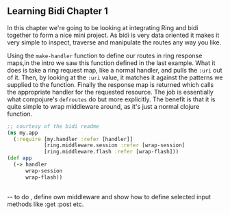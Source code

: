 ## Learning Bidi Chapter 1

In this chapter we're going to be looking at integrating Ring and bidi together to form a nice mini project. As bidi is 
very data oriented it makes it very simple to inspect, traverse and manipulate the routes any way you like. 

Using the `make-handler` function to define our routes in ring response maps,in the intro we saw this function defined in the last example. What it does is take a ring request map, like a normal handler, and pulls the `:uri` out of it. Then, by looking at the `:uri` value, it matches it against the patterns we supplied to the function. Finally the response map is returned which calls the appropriate handler for the requested resource. The job is essentially what compojure's `defroutes` do but more explicitly. The benefit is that it is quite simple to wrap middleware around, as it's just a normal clojure function.  

  ```Clojure
  ;; courtesy of the bidi readme
  (ns my.app
    (:require [my.handler :refer [handler]]
              [ring.middleware.session :refer [wrap-session]
              [ring.middleware.flash :refer [wrap-flash]))
  (def app
    (-> handler
        wrap-session
        wrap-flash))
                                      
  ```
 
 -- to do , define own middleware and show how to define selected input methods like :get :post etc.
 
  
